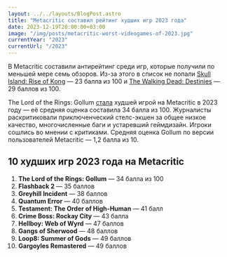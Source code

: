 ```yaml
---
layout: ../../layouts/BlogPost.astro
title: "Metacritic составил рейтинг худших игр 2023 года"
date: 2023-12-19T20:00:00+03:00
image: "/img/posts/metacritic-worst-videogames-of-2023.jpg"
currentYear: "2023"
currentUrl: "/2023"
---
```


В Metacritic составили антирейтинг среди игр, которые получили по меньшей мере семь обзоров. Из-за этого в список не попали [Skull Island: Rise of Kong](https://www.metacritic.com/game/skull-island-rise-of-kong/) — 23 балла из 100 и [The Walking Dead: Destinies](https://www.metacritic.com/game/the-walking-dead-destinies/) — 29 баллов из 100.

The Lord of the Rings: Gollum [стала](https://www.metacritic.com/pictures/worst-videogames-of-2023/9/) худшей игрой на Metacritic в 2023 году — её средняя оценка составила 34 балла из 100. Журналисты раскритиковали приключенческий стелс-экшен за общее низкое качество, многочисленные баги и устаревший геймдизайн. Игроки сошлись во мнении с критиками. Средняя оценка Gollum по версии пользователей Metacritic — 1,2 балла из 10.

## 10 худших игр 2023 года на Metacritic

1.  **The Lord of the Rings: Gollum** — 34 балла из 100
2.  **Flashback 2** — 35 баллов  
3.  **Greyhill Incident** — 38 баллов  
4.  **Quantum Error** — 40 баллов  
5.  **Testament: The Order of High-Human** — 41 балл  
6.  **Crime Boss: Rockay City** — 43 балла  
7.  **Hellboy: Web of Wyrd** — 47 баллов  
8.  **Gangs of Sherwood** — 48 баллов  
9.  **Loop8: Summer of Gods** — 49 баллов
10.  **Gargoyles Remastered** — 49 баллов
